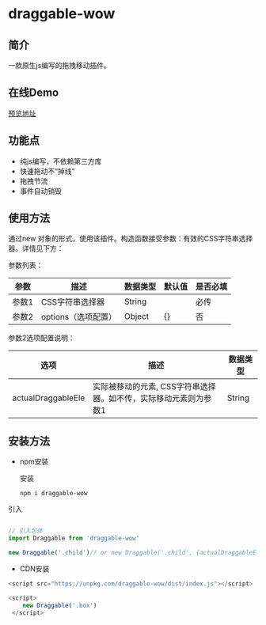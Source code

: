 # draggable-wow
## 简介

一款原生js编写的拖拽移动插件。

## 在线Demo

[预览地址](https://codesandbox.io/s/affectionate-merkle-50bl9o?file=/src/App.vue)

## 功能点

- 纯js编写，不依赖第三方库
- 快速拖动不“掉线”
- 拖拽节流
- 事件自动销毁

## 使用方法

通过new 对象的形式，使用该插件。构造函数接受参数：有效的CSS字符串选择器。详情见下方：

参数列表：

| 参数  | 描述                | 数据类型 | 默认值 | 是否必填 |
| ----- | ------------------- | -------- | ------ | -------- |
| 参数1 | CSS字符串选择器     | String   |        | 必传     |
| 参数2 | options（选项配置） | Object   | {}     | 否       |

参数2选项配置说明：

| 选项               | 描述                              | 数据类型 |
| ------------------ | --------------------------------- | -------- |
| actualDraggableEle | 实际被移动的元素, CSS字符串选择器。如不传，实际移动元素则为参数1 | String   |

## 安装方法

- npm安装

  安装

  `npm i draggable-wow`

引入

```javascript

// 引入包体
import Draggable from 'draggable-wow' 

new Draggable('.child')// or new Draggable('.child', {actualDraggableEle: '.parent'}) 元素child在元素parent内
```

- CDN安装

```javascript
<script src="https://unpkg.com/draggable-wow/dist/index.js"></script>

<script>
    new Draggable('.box')
 </script>
```

